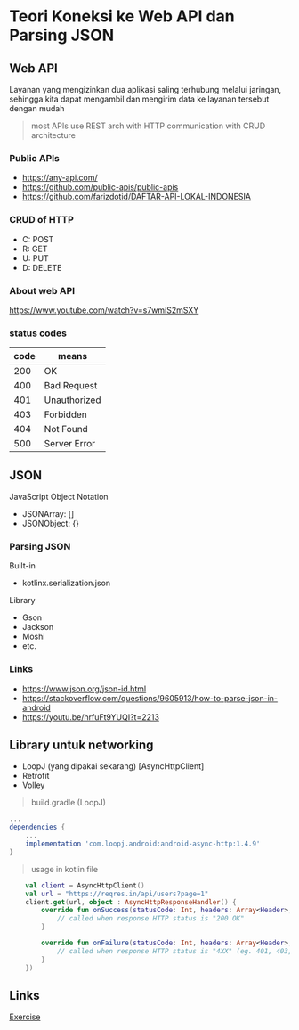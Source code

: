 # Teori Koneksi ke Web API dan Parsing JSON

## Web API

Layanan yang mengizinkan dua aplikasi saling terhubung melalui jaringan, sehingga kita dapat mengambil dan mengirim data ke layanan tersebut dengan mudah

> most APIs use REST arch with HTTP communication with CRUD architecture

### Public APIs

- https://any-api.com/
- https://github.com/public-apis/public-apis
- https://github.com/farizdotid/DAFTAR-API-LOKAL-INDONESIA

### CRUD of HTTP

- C: POST
- R: GET
- U: PUT
- D: DELETE

### About web API

https://www.youtube.com/watch?v=s7wmiS2mSXY

### status codes

| code | means        |
| ---- | ------------ |
| 200  | OK           |
| 400  | Bad Request  |
| 401  | Unauthorized |
| 403  | Forbidden    |
| 404  | Not Found    |
| 500  | Server Error |

## JSON

JavaScript Object Notation

- JSONArray: []
- JSONObject: {}

### Parsing JSON

Built-in

- kotlinx.serialization.json

Library

- Gson
- Jackson
- Moshi
- etc.

### Links

- https://www.json.org/json-id.html
- https://stackoverflow.com/questions/9605913/how-to-parse-json-in-android
- https://youtu.be/hrfuFt9YUQI?t=2213

## Library untuk networking

- LoopJ (yang dipakai sekarang) [AsyncHttpClient]
- Retrofit
- Volley

> build.gradle (LoopJ)

```gradle
...
dependencies {
    ...
    implementation 'com.loopj.android:android-async-http:1.4.9'
}
```

> usage in kotlin file
```kotlin
    val client = AsyncHttpClient()
    val url = "https://reqres.in/api/users?page=1"
    client.get(url, object : AsyncHttpResponseHandler() {
        override fun onSuccess(statusCode: Int, headers: Array<Header>, responseBody: ByteArray) {
            // called when response HTTP status is "200 OK"
        }

        override fun onFailure(statusCode: Int, headers: Array<Header>, responseBody: ByteArray, error: Throwable) {
            // called when response HTTP status is "4XX" (eg. 401, 403, 404)
        }
    })
```

## Links

[Exercise](./MyQuote)
